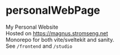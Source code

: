 # personalWebPage  
My Personal Website  
Hosted on https://magnus.stromseng.net  
Monorepo for both vite/sveltekit and sanity.  
See `/frontend` and `/studio`
